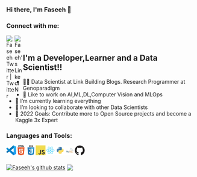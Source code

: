 ### Hi there, I'm Faseeh  👋

### Connect with me:

<a href="https://twitter.com/FaseehAhmed2606">
  <img align="left" alt="Faseeh Twitter | Twitter" width="22px" src="https://raw.githubusercontent.com/peterthehan/peterthehan/master/assets/twitter.svg" />
</a>
<a href="[https://www.linkedin.com/in/faseeh-ahmed-a2037b191/](https://www.linkedin.com/in/mohammad-faseeh-ahmed-a2037b191/)">
  <img align="left" alt="Faseeh's LinkedIN" width="22px" src="https://raw.githubusercontent.com/peterthehan/peterthehan/master/assets/linkedin.svg" />
</a>

<br />

## I'm a Developer,Learner and a Data Scientist!!

- 👨‍💻 Data Scientist at Link Building Blogs. Research Programmer at Genoparadigm
- 🧠 Like to work on AI,ML,DL,Computer Vision and  MLOps
- 🌱 I’m currently learning everything 
- 👯 I’m looking to collaborate with other Data Scientists
- 🥅 2022 Goals: Contribute more to Open Source projects and become a Kaggle 3x Expert




### Languages and Tools:

<img align="left" alt="Visual Studio Code" width="26px" src="https://raw.githubusercontent.com/github/explore/80688e429a7d4ef2fca1e82350fe8e3517d3494d/topics/visual-studio-code/visual-studio-code.png" />
<img align="left" alt="HTML5" width="26px" src="https://raw.githubusercontent.com/github/explore/80688e429a7d4ef2fca1e82350fe8e3517d3494d/topics/html/html.png" />
<img align="left" alt="CSS3" width="26px" src="https://raw.githubusercontent.com/github/explore/80688e429a7d4ef2fca1e82350fe8e3517d3494d/topics/css/css.png" />
<img align="left" alt="JavaScript" width="26px" src="https://raw.githubusercontent.com/github/explore/80688e429a7d4ef2fca1e82350fe8e3517d3494d/topics/javascript/javascript.png" />
<img align="left" alt="React" width="26px" src="https://raw.githubusercontent.com/github/explore/80688e429a7d4ef2fca1e82350fe8e3517d3494d/topics/react/react.png" />
<img align="left" alt="Python" width="26px"  src="https://raw.githubusercontent.com/github/explore/80688e429a7d4ef2fca1e82350fe8e3517d3494d/topics/python/python.png"/>
<img align="left" alt="MySQL" width="26px" src="https://raw.githubusercontent.com/github/explore/80688e429a7d4ef2fca1e82350fe8e3517d3494d/topics/mysql/mysql.png" />
<img align="left" alt="GitHub" width="26px" src="https://raw.githubusercontent.com/github/explore/78df643247d429f6cc873026c0622819ad797942/topics/github/github.png" />


<br />
<br />





<a href="https://github.com/faseehahmed26/github-readme-stats"><img align="center" src="https://github-readme-stats.vercel.app/api?username=faseehahmed26&show_icons=true&include_all_commits=true&theme=buefy&hide_border=true" alt="Faseeh's github stats" /></a> <a href="https://github.com/faseehahmed26/github-readme-stats"><img align="center" src="https://github-readme-stats.vercel.app/api/top-langs/?username=faseehahmed26&layout=compact&theme=buefy&hide_border=true" /></a> 

